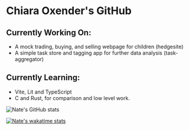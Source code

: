 # Chiara Oxender's GitHub

## Currently Working On:
- A mock trading, buying, and selling webpage for children (hedgesite)
- A simple task store and tagging app for further data analysis (task-aggregator)

## Currently Learning:
- Vite, Lit and TypeScript
- C and Rust, for comparison and low level work.

<!-- WakaTime Figures for Display -->
<p>
  <picture>
    <source media="(prefers-color-scheme: light)" srcset="https://github-readme-stats.vercel.app/api?username=coxender&show_icons=true&theme=default">
    <img alt="Nate's GitHub stats" src="https://github-readme-stats.vercel.app/api?username=coxender&show_icons=true&theme=github_dark">
  </picture>
</p>

<p><a href="https://wakatime.com/@coxender">
  <picture>
    <source media="(prefers-color-scheme: light)" srcset="https://github-readme-stats.vercel.app/api/wakatime?username=coxender&show_icons=true&theme=default">
    <img alt="Nate's wakatime stats" src="https://github-readme-stats.vercel.app/api/wakatime?username=coxender&show_icons=true&theme=github_dark">
  </picture>
</a></p>

<!--
**coxender/coxender** is a ✨ _special_ ✨ repository because its `README.md` (this file) appears on your GitHub profile.

Here are some ideas to get you started:

- 🔭 I’m currently working on ...
- 🌱 I’m currently learning ...
- 👯 I’m looking to collaborate on ...
- 🤔 I’m looking for help with ...
- 💬 Ask me about ...
- 📫 How to reach me: ...
- 😄 Pronouns: ...
- ⚡ Fun fact: ...
-->
